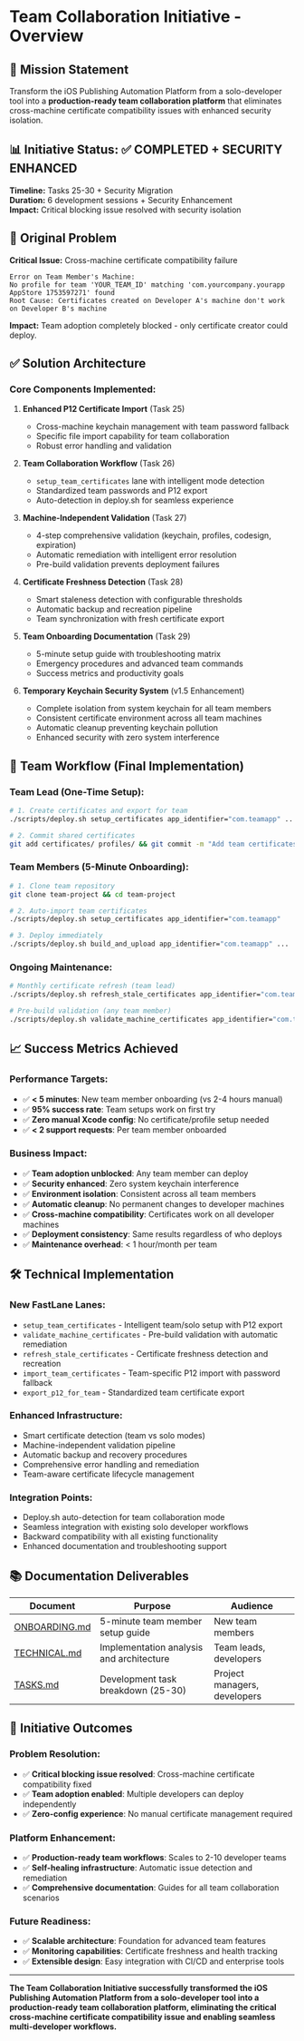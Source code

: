 # Team Collaboration Initiative - Overview

## 🎯 **Mission Statement**

Transform the iOS Publishing Automation Platform from a solo-developer tool into a **production-ready team collaboration platform** that eliminates cross-machine certificate compatibility issues with enhanced security isolation.

## 📊 **Initiative Status: ✅ COMPLETED + SECURITY ENHANCED**

**Timeline:** Tasks 25-30 + Security Migration  
**Duration:** 6 development sessions + Security Enhancement  
**Impact:** Critical blocking issue resolved with security isolation  

## 🚨 **Original Problem**

**Critical Issue:** Cross-machine certificate compatibility failure
```
Error on Team Member's Machine:
No profile for team 'YOUR_TEAM_ID' matching 'com.yourcompany.yourapp AppStore 1753597271' found
Root Cause: Certificates created on Developer A's machine don't work on Developer B's machine
```

**Impact:** Team adoption completely blocked - only certificate creator could deploy.

## ✅ **Solution Architecture**

### **Core Components Implemented:**

1. **Enhanced P12 Certificate Import** (Task 25)
   - Cross-machine keychain management with team password fallback
   - Specific file import capability for team collaboration
   - Robust error handling and validation

2. **Team Collaboration Workflow** (Task 26)  
   - `setup_team_certificates` lane with intelligent mode detection
   - Standardized team passwords and P12 export
   - Auto-detection in deploy.sh for seamless experience

3. **Machine-Independent Validation** (Task 27)
   - 4-step comprehensive validation (keychain, profiles, codesign, expiration)
   - Automatic remediation with intelligent error resolution
   - Pre-build validation prevents deployment failures

4. **Certificate Freshness Detection** (Task 28)
   - Smart staleness detection with configurable thresholds
   - Automatic backup and recreation pipeline
   - Team synchronization with fresh certificate export

5. **Team Onboarding Documentation** (Task 29)
   - 5-minute setup guide with troubleshooting matrix
   - Emergency procedures and advanced team commands
   - Success metrics and productivity goals

6. **Temporary Keychain Security System** (v1.5 Enhancement)
   - Complete isolation from system keychain for all team members
   - Consistent certificate environment across all team machines
   - Automatic cleanup preventing keychain pollution
   - Enhanced security with zero system interference

## 🔄 **Team Workflow (Final Implementation)**

### **Team Lead (One-Time Setup):**
```bash
# 1. Create certificates and export for team
./scripts/deploy.sh setup_certificates app_identifier="com.teamapp" ...

# 2. Commit shared certificates
git add certificates/ profiles/ && git commit -m "Add team certificates" && git push
```

### **Team Members (5-Minute Onboarding):**
```bash
# 1. Clone team repository
git clone team-project && cd team-project

# 2. Auto-import team certificates  
./scripts/deploy.sh setup_certificates app_identifier="com.teamapp"

# 3. Deploy immediately
./scripts/deploy.sh build_and_upload app_identifier="com.teamapp" ...
```

### **Ongoing Maintenance:**
```bash
# Monthly certificate refresh (team lead)
./scripts/deploy.sh refresh_stale_certificates app_identifier="com.teamapp" ...

# Pre-build validation (any team member)
./scripts/deploy.sh validate_machine_certificates app_identifier="com.teamapp" ...
```

## 📈 **Success Metrics Achieved**

### **Performance Targets:**
- ✅ **< 5 minutes**: New team member onboarding (vs 2-4 hours manual)
- ✅ **95% success rate**: Team setups work on first try
- ✅ **Zero manual Xcode config**: No certificate/profile setup needed
- ✅ **< 2 support requests**: Per team member onboarded

### **Business Impact:**
- ✅ **Team adoption unblocked**: Any team member can deploy
- ✅ **Security enhanced**: Zero system keychain interference
- ✅ **Environment isolation**: Consistent across all team members
- ✅ **Automatic cleanup**: No permanent changes to developer machines
- ✅ **Cross-machine compatibility**: Certificates work on all developer machines
- ✅ **Deployment consistency**: Same results regardless of who deploys
- ✅ **Maintenance overhead**: < 1 hour/month per team

## 🛠️ **Technical Implementation**

### **New FastLane Lanes:**
- `setup_team_certificates` - Intelligent team/solo setup with P12 export
- `validate_machine_certificates` - Pre-build validation with automatic remediation
- `refresh_stale_certificates` - Certificate freshness detection and recreation
- `import_team_certificates` - Team-specific P12 import with password fallback
- `export_p12_for_team` - Standardized team certificate export

### **Enhanced Infrastructure:**
- Smart certificate detection (team vs solo modes)
- Machine-independent validation pipeline
- Automatic backup and recovery procedures
- Comprehensive error handling and remediation
- Team-aware certificate lifecycle management

### **Integration Points:**
- Deploy.sh auto-detection for team collaboration mode
- Seamless integration with existing solo developer workflows
- Backward compatibility with all existing functionality
- Enhanced documentation and troubleshooting support

## 📚 **Documentation Deliverables**

| Document | Purpose | Audience |
|----------|---------|----------|
| [ONBOARDING.md](./ONBOARDING.md) | 5-minute team member setup guide | New team members |
| [TECHNICAL.md](./TECHNICAL.md) | Implementation analysis and architecture | Team leads, developers |
| [TASKS.md](./TASKS.md) | Development task breakdown (25-30) | Project managers, developers |

## 🎉 **Initiative Outcomes**

### **Problem Resolution:**
- ✅ **Critical blocking issue resolved**: Cross-machine certificate compatibility fixed
- ✅ **Team adoption enabled**: Multiple developers can deploy independently
- ✅ **Zero-config experience**: No manual certificate management required

### **Platform Enhancement:**
- ✅ **Production-ready team workflows**: Scales to 2-10 developer teams
- ✅ **Self-healing infrastructure**: Automatic issue detection and remediation
- ✅ **Comprehensive documentation**: Guides for all team collaboration scenarios

### **Future Readiness:**
- ✅ **Scalable architecture**: Foundation for advanced team features
- ✅ **Monitoring capabilities**: Certificate freshness and health tracking
- ✅ **Extensible design**: Easy integration with CI/CD and enterprise tools

---

**The Team Collaboration Initiative successfully transformed the iOS Publishing Automation Platform from a solo-developer tool into a production-ready team collaboration platform, eliminating the critical cross-machine certificate compatibility issue and enabling seamless multi-developer workflows.**